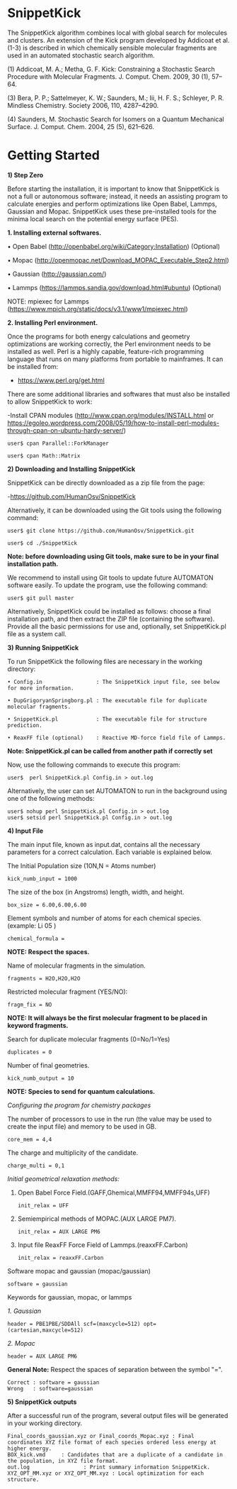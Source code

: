 # SnippetKick
The SnippetKick algorithm combines local with global search for molecules and clusters. An extension of the Kick program developed by Addicoat et al.(1-3) is described in which chemically sensible molecular fragments are used in an automated stochastic search algorithm.

(1) 	Addicoat, M. A.; Metha, G. F. Kick: Constraining a Stochastic Search Procedure with Molecular Fragments. J. Comput. Chem. 2009, 30 (1), 57–64.


(3) 	Bera, P. P.; Sattelmeyer, K. W.; Saunders, M.; Iii, H. F. S.; Schleyer, P. R. Mindless Chemistry. Society 2006, 110, 4287–4290.


(4) 	Saunders, M. Stochastic Search for Isomers on a Quantum Mechanical Surface. J. Comput. Chem. 2004, 25 (5), 621–626.


# Getting Started

**1)	Step Zero**

Before starting the installation, it is important to know that SnippetKick is not a full or autonomous software; instead, it needs an assisting program to calculate energies and perform optimizations like Open Babel, Lammps, Gaussian and Mopac. SnippetKick uses these pre-installed tools for the minima local search on the potential energy surface (PES).

**1. Installing external softwares.**

  •	Open Babel (http://openbabel.org/wiki/Category:Installation) (Optional)

  •	Mopac (http://openmopac.net/Download_MOPAC_Executable_Step2.html)

  •	Gaussian (http://gaussian.com/)

  •	Lammps (https://lammps.sandia.gov/download.html#ubuntu) (Optional)
  
  NOTE: mpiexec for Lammps (https://www.mpich.org/static/docs/v3.1/www1/mpiexec.html)

**2. Installing Perl environment.**

Once the programs for both energy calculations and geometry optimizations are working correctly, the Perl environment needs to be installed as well. Perl is a highly capable, feature-rich programming language that runs on many platforms from portable to mainframes.
It can be installed from:
- https://www.perl.org/get.html

There are some additional libraries and softwares that must also be installed to allow SnippetKick to work:

-Install CPAN modules (http://www.cpan.org/modules/INSTALL.html or https://egoleo.wordpress.com/2008/05/19/how-to-install-perl-modules-through-cpan-on-ubuntu-hardy-server/)

    user$ cpan Parallel::ForkManager
      
    user$ cpan Math::Matrix

**2)	Downloading and Installing SnippetKick**

SnippetKick can be directly downloaded as a zip file from the page:

-https://github.com/HumanOsv/SnippetKick

Alternatively, it can be downloaded using the Git tools using the following command:

    user$ git clone https://github.com/HumanOsv/SnippetKick.git

    user$ cd ./SnippetKick

**Note: before downloading using Git tools, make sure to be in your final installation path.**

We recommend to install using Git tools to update future AUTOMATON software easily. To update the program, use the following command:

	user$ git pull master
	
Alternatively, SnippetKick could be installed as follows: choose a final installation path, and then extract the ZIP file (containing the software). Provide all the basic permissions for use and, optionally, set SnippetKick.pl file as a system call.

**3)	Running SnippetKick**

To run SnippetKick the following files are necessary in the working directory:

    • Config.in                 : The SnippetKick input file, see below for more information.
    
    • DupGrigoryanSpringborg.pl : The executable file for duplicate molecular fragments.

    • SnippetKick.pl            : The executable file for structure prediction.

    • ReaxFF file (optional)    : Reactive MD-force field file of Lammps.

**Note: SnippetKick.pl can be called from another path if correctly set**

Now, use the following commands to execute this program:

    user$  perl SnippetKick.pl Config.in > out.log

Alternatively, the user can set AUTOMATON to run in the background using one of the following methods:

	user$ nohup perl SnippetKick.pl Config.in > out.log
	user$ setsid perl SnippetKick.pl Config.in > out.log

**4)	Input File**

The main input file, known as input.dat, contains all the necessary parameters for a correct calculation. Each variable is explained below.

The Initial Population size (10N,N = Atoms number)

    kick_numb_input = 1000

The size of the box (in Angstroms) length, width, and height.

    box_size = 6.00,6.00,6.00
    
Element symbols and number of atoms for each chemical species. (example: Li 05 )

    chemical_formula = 

**NOTE: Respect the spaces.**

Name of molecular fragments in the simulation.

    fragments = H2O,H2O,H2O

Restricted molecular fragment (YES/NO): 

    fragm_fix = NO

**NOTE: It will always be the first molecular fragment to be placed in keyword fragments.**

Search for duplicate molecular fragments (0=No/1=Yes)

    duplicates = 0

Number of final geometries. 

    kick_numb_output = 10

**NOTE: Species to send for quantum calculations.**


*Configuring the program for chemistry packages*

The number of processors to use in the run (the value may be used to create the input file) and memory to be used in GB.

    core_mem = 4,4

The charge and multiplicity of the candidate.

    charge_multi = 0,1

*Initial geometrical relaxation methods:*

1. Open Babel Force Field.(GAFF,Ghemical,MMFF94,MMFF94s,UFF)

       init_relax = UFF

2. Semiempirical methods of MOPAC.(AUX LARGE PM7).

       init_relax = AUX LARGE PM6

3. Input file ReaxFF Force Field of Lammps.(reaxxFF.Carbon)

       init_relax = reaxxFF.Carbon

Software mopac and gaussian (mopac/gaussian)
     
    software = gaussian

Keywords for gaussian, mopac, or lammps

*1. Gaussian*

    header = PBE1PBE/SDDAll scf=(maxcycle=512) opt=(cartesian,maxcycle=512)

*2. Mopac*

    header = AUX LARGE PM6

**General Note:** Respect the spaces of separation between the symbol "=".

    Correct : software = gaussian
    Wrong   : software=gaussian

**5) SnippetKick outputs**

After a successful run of the program, several output files will be generated in your working directory.

	Final_coords_gaussian.xyz or Final_coords_Mopac.xyz : Final coordinates XYZ file format of each species ordered less energy at higher energy.
	BOX_kick.vmd     : Candidates that are a duplicate of a candidate in the population, in XYZ file format.
	out.log                 : Print summary information SnippetKick.
	XYZ_OPT_MM.xyz or XYZ_OPT_MM.xyz : Local optimization for each structure.
	
	


